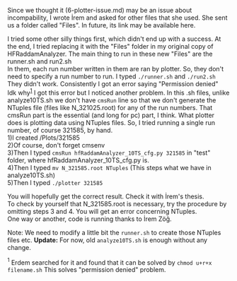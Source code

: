 Since we thought it (6-plotter-issue.md) may be an issue about incompability, I wrote İrem and asked for other files that she used. She sent us a folder called "Files". In future, its link may be available here. 

I tried some other silly things first, which didn't end up with a success. At the end, I tried replacing it with the "Files" folder in my original copy of HFRaddamAnalyzer. The main thing to run in these new "Files" are the runner.sh and run2.sh  
In them, each run number written in them are ran by plotter. So, they don't need to specify a run number to run. I typed ``./runner.sh`` and ``./run2.sh``  
They didn't work. Consistently I got an error saying "Permission denied"  
Idk why<sup>[1](#myfootnote1)</sup> I got this error but I noticed another problem. In this .sh files, unlike analyze10TS.sh we don't have ``cmsRun`` line so that we don't generate the NTuples file (files like N_321025.root) for any of the run numbers. That cmsRun part is the essential (and long for pc) part, I think. What plotter does is plotting data using NTuples files. 
So, I tried running a single run number, of course 321585, by hand.   
1)I created /Plots/321585  
2)Of course, don't forget cmsenv  
3)Then I typed ``cmsRun hfRaddamAnalyzer_10TS_cfg.py 321585`` in "test" folder, where hfRaddamAnalyzer_10TS_cfg.py is.  
4)Then I typed ``mv N_321585.root NTuples``   (This steps what we have in analyze10TS.sh)  
5)Then I typed ``./plotter 321585``   

You will hopefully get the correct result. Check it with İrem's thesis.   
To check by yourself that N_321585.root is necessary, try the procedure by omitting steps 3 and 4. You will get an error concerning NTuples.   
One way or another, code is running thanks to İrem Zöğ.

Note: We need to modify a little bit the ``runner.sh`` to create those NTuples files etc. __Update:__ For now, old ``analyze10TS.sh`` is enough without any change. 

 
<a name="myfootnote1"><sup>1</a> Erdem searched for it and found that it can be solved by ``chmod u+r+x filename.sh`` This solves "permission denied" problem. 

